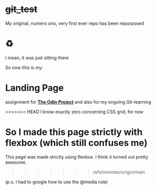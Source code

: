 # ~~git_test~~ 
My original, numero uno, very first ever repo has been repurposed 
# :recycle:
I mean, it was just sitting there

So now this is my:
# Landing Page 
assignment for [**The Odin Project**](https://theodinproject.com) and also for my ongoing Git-learning

<<<<<<< HEAD
I know exactly zero concerning CSS grid, for now

So I made this page strictly with flexbox (which still confuses me)
=======
This page was made strictly using flexbox. I think it turned out pretty awesome.
>>>>>>> refs/remotes/origin/main

(p.s. I had to google how to use the @media rule)
